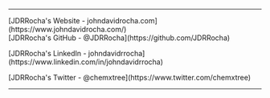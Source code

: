 <hr>
[JDRRocha's Website - johndavidrocha.com](https://www.johndavidrocha.com/)<br>
[JDRRocha's GitHub - @JDRRocha](https://github.com/JDRRocha)<p>
[JDRRocha's LinkedIn - johndavidrrocha](https://www.linkedin.com/in/johndavidrrocha)</p>
[JDRRocha's Twitter - @chemxtree](https://www.twitter.com/chemxtree)<hr>
